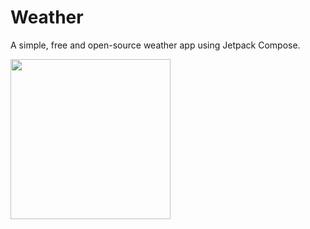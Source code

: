 # Weather

A simple, free and open-source weather app using Jetpack Compose.

<img width="256" src="https://user-images.githubusercontent.com/44752343/112836019-f3ceb500-9091-11eb-91a3-b769410c606b.png" />
